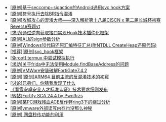 + [[原创]基于seccomp+sigaction的Android通用svc hook方案](https://bbs.kanxue.com/thread-277544.htm)
+ [[原创]符号执行去除BR指令混淆](https://bbs.kanxue.com/thread-280737.htm)
+ [[原创]攻城攻心的混淆大师——深入解析第十八届CISCN x 第二届长城杯初赛Reverse赛题vt](https://bbs.kanxue.com/thread-285566.htm)
+ [[求助]通过逆向获取接口实现Hook技术插件化框架](https://bbs.kanxue.com/thread-285565.htm)
+ [[原创]ALI的sign参数分析](https://bbs.kanxue.com/thread-284292.htm)
+ [[原创]Windows10代码还原汇编特征汇总(附NTDLL CreateHeap还原代码)](https://bbs.kanxue.com/thread-285564.htm)
+ [[推荐][原创]svc_hook框架](https://bbs.kanxue.com/thread-284713.htm)
+ [[免root] termux 中尝试模拟执行](https://bbs.kanxue.com/thread-285091.htm)
+ [[求助]关于frida中无法使用Module.findBaseAddress的问题](https://bbs.kanxue.com/thread-281664.htm)
+ [[原创]VMWare安装破解FortiGate7.4.2](https://bbs.kanxue.com/thread-284794.htm)
+ [[原创][原创]ARM64 目前主流的反混淆技术的初窥](https://bbs.kanxue.com/thread-285567.htm)
+ [[讨论]兄弟们，你猜我发现了什么](https://bbs.kanxue.com/thread-285293.htm)
+ [《看雪安卓安全人才标准认证》技术要求细则发布](https://bbs.kanxue.com/thread-265424.htm)
+ [[转帖]Fortify SCA 24.4 by Pwn3rzs](https://bbs.kanxue.com/thread-285524.htm)
+ [[原创]某PC游戏残血ACE反作弊ring3下的绕过分析](https://bbs.kanxue.com/thread-284667.htm)
+ [[原创]vmware外部读写内存也没那么神秘](https://bbs.kanxue.com/thread-284956.htm)
+ [[原创] 网盘秒传功能的利用](https://bbs.kanxue.com/thread-284783.htm)
